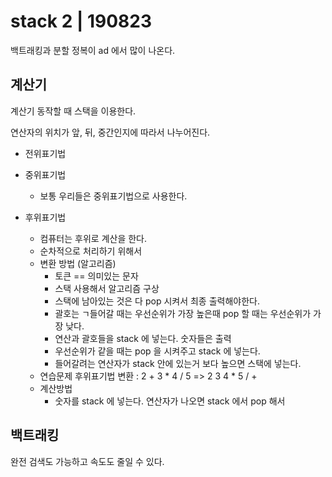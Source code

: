 # stack 2 | 190823

백트래킹과 분할 정복이 ad 에서 많이 나온다. 



## 계산기

계산기 동작할 때 스택을 이용한다. 



연산자의 위치가 앞, 뒤, 중간인지에 따라서 나누어진다. 

* 전위표기법

* 중위표기법 
  * 보통 우리들은 중위표기법으로 사용한다. 
* 후위표기법
  * 컴퓨터는 후위로 계산을 한다. 
  * 순차적으로 처리하기 위해서 
  * 변환 방법 (알고리즘)
    * 토큰 == 의미있는 문자
    * 스택 사용해서 알고리즘 구상 
    * 스택에 남아있는 것은 다 pop 시켜서 최종 출력해야한다. 
    * 괄호는 ㄱ들어갈 때는 우선순위가 가장 높은때 pop 할 때는 우선순위가 가장 낮다. 
    * 연산과 괄호들을 stack 에 넣는다. 숫자들은 출력 
    * 우선순위가 같을 때는 pop 을 시켜주고 stack 에 넣는다. 
    * 들어갈려는 연산자가 stack  안에 있는거 보다 높으면 스택에 넣는다. 
  * 연습문제 후위표기법 변환 : 2 + 3 * 4 / 5  => 2 3 4 * 5 / +
  * 계산방법 
    * 숫자를 stack 에 넣는다. 연산자가 나오면 stack 에서 pop 해서  



## 백트래킹 

완전 검색도 가능하고 속도도 줄일 수 있다. 



